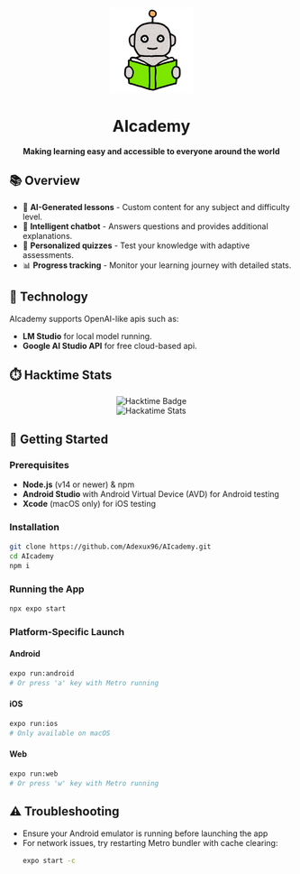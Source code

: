<div align="center">
  <img src="./assets/icon.png" alt="AIcademy Logo" width="150" />
  <h1>AIcademy</h1>
  <p><strong>Making learning easy and accessible to everyone around the world</strong></p>
</div>

## 📚 Overview

- 🤖 **AI-Generated lessons** - Custom content for any subject and difficulty level.
- 💬 **Intelligent chatbot** - Answers questions and provides additional explanations.
- 📝 **Personalized quizzes** - Test your knowledge with adaptive assessments.
- 📊 **Progress tracking** - Monitor your learning journey with detailed stats.

## 🧠 Technology

AIcademy supports OpenAI-like apis such as:
- **LM Studio** for local model running.
- **Google AI Studio API** for free cloud-based api.

## ⏱️ Hacktime Stats

<div align="center">
  <img src="https://hackatime-badge.hackclub.com/U08R44TBLKZ/AIcademy" alt="Hacktime Badge" />
  <br />
  <img src="https://github-readme-stats.hackclub.dev/api/wakatime?username=1844&api_domain=hackatime.hackclub.com&theme=shadow_red&custom_title=Hackatime+Stats&layout=compact&cache_seconds=0&langs_count=8" alt="Hackatime Stats" />
</div>

## 🚀 Getting Started

### Prerequisites
- **Node.js** (v14 or newer) & npm
- **Android Studio** with Android Virtual Device (AVD) for Android testing
- **Xcode** (macOS only) for iOS testing

### Installation
```bash
git clone https://github.com/Adexux96/AIcademy.git
cd AIcademy
npm i
```

### Running the App
```bash
npx expo start
```

### Platform-Specific Launch

#### Android
```bash
expo run:android
# Or press 'a' key with Metro running
```

#### iOS
```bash
expo run:ios
# Only available on macOS
```

#### Web
```bash
expo run:web
# Or press 'w' key with Metro running
```

## ⚠️ Troubleshooting

- Ensure your Android emulator is running before launching the app
- For network issues, try restarting Metro bundler with cache clearing:
  ```bash
  expo start -c
  ```
